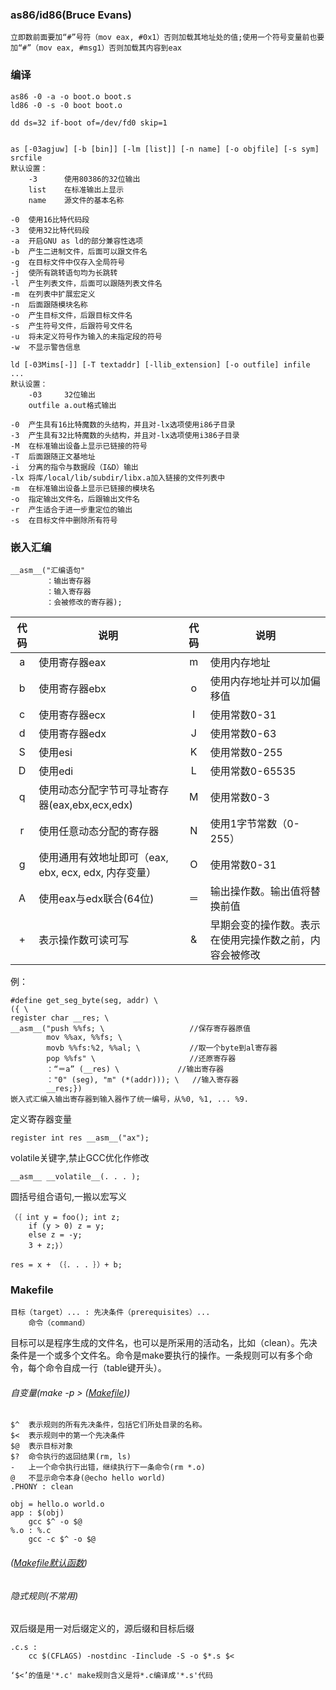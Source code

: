 ### as86/id86(Bruce Evans)
	
	立即数前面要加“#”号符（mov eax, #0x1）否则加载其地址处的值;使用一个符号变量前也要加“#”（mov eax, #msg1）否则加载其内容到eax
	
### 编译

	as86 -0 -a -o boot.o boot.s
	ld86 -0 -s -0 boot boot.o
	
	dd ds=32 if-boot of=/dev/fd0 skip=1
	
	
	as [-03agjuw] [-b [bin]] [-lm [list]] [-n name] [-o objfile] [-s sym] srcfile
	默认设置：
		-3		使用80386的32位输出
		list	在标准输出上显示
		name	源文件的基本名称
	
	-0	使用16比特代码段
	-3	使用32比特代码段
	-a	开启GNU as ld的部分兼容性选项
	-b	产生二进制文件，后面可以跟文件名
	-g	在目标文件中仅存入全局符号
	-j	使所有跳转语句均为长跳转
	-l	产生列表文件，后面可以跟随列表文件名
	-m	在列表中扩展宏定义
	-n	后面跟随模块名称
	-o	产生目标文件，后跟目标文件名
	-s	产生符号文件，后跟符号文件名
	-u	将未定义符号作为输入的未指定段的符号
	-w	不显示警告信息
	
	ld [-03Mims[-]] [-T textaddr] [-llib_extension] [-o outfile] infile ...
	默认设置：
		-03		32位输出
		outfile	a.out格式输出
		
	-0	产生具有16比特魔数的头结构，并且对-lx选项使用i86子目录
	-3	产生具有32比特魔数的头结构，并且对-lx选项使用i386子目录
	-M	在标准输出设备上显示已链接的符号
	-T	后面跟随正文基地址
	-i	分离的指令与数据段（I&D）输出
	-lx	将库/local/lib/subdir/libx.a加入链接的文件列表中
	-m	在标准输出设备上显示已链接的模块名
	-o	指定输出文件名，后跟输出文件名
	-r	产生适合于进一步重定位的输出
	-s	在目标文件中删除所有符号

### 嵌入汇编
	
	__asm__("汇编语句"
			：输出寄存器
			：输入寄存器
			：会被修改的寄存器);
			
|代码|说明|代码|说明|
| :---: | --- | :---: | --- |
|a|使用寄存器eax|m|使用内存地址|
|b|使用寄存器ebx|o|使用内存地址并可以加偏移值|
|c|使用寄存器ecx|I|使用常数0-31|
|d|使用寄存器edx|J|使用常数0-63|
|S|使用esi|K|使用常数0-255|
|D|使用edi|L|使用常数0-65535|
|q|使用动态分配字节可寻址寄存器(eax,ebx,ecx,edx)|M|使用常数0-3|
|r|使用任意动态分配的寄存器|N|使用1字节常数（0-255）|
|g|使用通用有效地址即可（eax, ebx, ecx, edx, 内存变量）|O|使用常数0-31|
|A|使用eax与edx联合(64位)|＝|输出操作数。输出值将替换前值|
|+|表示操作数可读可写|&|早期会变的操作数。表示在使用完操作数之前，内容会被修改
 
例：
	
	#define get_seg_byte(seg, addr) \
	({ \
	register char __res; \					
	__asm__("push %%fs; \					//保存寄存器原值
			mov %%ax, %%fs; \				
			movb %%fs:%2, %%al; \			//取一个byte到al寄存器
			pop %%fs" \						//还原寄存器
			：“＝a” (__res) \				//输出寄存器
			："0" (seg), "m" (*(addr))); \	//输入寄存器
			__res;})		
	嵌入式汇编入输出寄存器到输入器作了统一编号，从%0, %1, ... %9.

定义寄存器变量
	
	register int res __asm__("ax");
	
volatile关键字,禁止GCC优化作修改
	
	__asm__ __volatile__(. . . );

圆括号组合语句,一搬以宏写义

	（｛ int y = foo(); int z;
		if (y > 0) z = y;
		else z = -y;
		3 + z;｝）
		
	res = x + （｛. . . ｝）+ b;

### Makefile

	目标（target）... : 先决条件（prerequisites）...
		命令（command）

目标可以是程序生成的文件名，也可以是所采用的活动名，比如（clean）。先决条件是一个或多个文件名。命令是make要执行的操作。一条规则可以有多个命令，每个命令自成一行（table键开头）。

###### 自变量(make -p > ([Makefile](assets/Makefile)))

	$^	表示规则的所有先决条件，包括它们所处目录的名称。
	$<	表示规则中的第一个先决条件
	$@	表示目标对象
	$?	命令执行的返回结果(rm, ls)
	-	上一个命令执行出错，继续执行下一条命令(rm *.o)
	@	不显示命令本身(@echo hello world)
	.PHONY : clean

	obj = hello.o world.o
	app : $(obj)
		gcc $^ -o $@
	%.o : %.c
		gcc -c $^ -o $@

###### ([Makefile默认函数](assets/Makefile.jpeg))
	
###### 隐式规则(不常用)

双后缀是用一对后缀定义的，源后缀和目标后缀

	.c.s :
		cc $(CFLAGS) -nostdinc -Iinclude -S -o $*.s $<
		
	‘$<’的值是'*.c' make规则含义是将*.c编译成'*.s'代码

